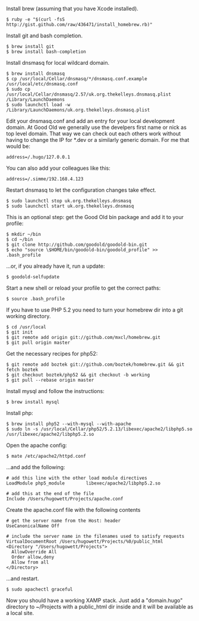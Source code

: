 Install brew (assuming that you have Xcode installed).

    $ ruby -e "$(curl -fsS http://gist.github.com/raw/436471/install_homebrew.rb)"

Install git and bash completion.

    $ brew install git
    $ brew install bash-completion

Install dnsmasq for local wildcard domain.

    $ brew install dnsmasq
    $ cp /usr/local/Cellar/dnsmasq/*/dnsmasq.conf.example /usr/local/etc/dnsmasq.conf
    $ sudo cp /usr/local/Cellar/dnsmasq/2.57/uk.org.thekelleys.dnsmasq.plist /Library/LaunchDaemons
    $ sudo launchctl load -w /Library/LaunchDaemons/uk.org.thekelleys.dnsmasq.plist

Edit your dnsmasq.conf and add an entry for your local development domain. At Good Old we generally use the develpers first name or nick as top level domain. That way we can check out each others work without having to change the IP for *.dev or a similarly generic domain. For me that would be:

    address=/.hugo/127.0.0.1

You can also add your colleagues like this:

    address=/.simme/192.168.4.123

Restart dnsmasq to let the configuration changes take effect.

    $ sudo launchctl stop uk.org.thekelleys.dnsmasq
    $ sudo launchctl start uk.org.thekelleys.dnsmasq

This is an optional step: get the Good Old bin package and add it to your profile:

    $ mkdir ~/bin
    $ cd ~/bin
    $ git clone http://github.com/goodold/goodold-bin.git
    $ echo "source \$HOME/bin/goodold-bin/goodold_profile" >> .bash_profile

...or, if you already have it, run a update:

    $ goodold-selfupdate

Start a new shell or reload your profile to get the correct paths:

    $ source .bash_profile

If you have to use PHP 5.2 you need to turn your homebrew dir into a git working directory.

    $ cd /usr/local
    $ git init
    $ git remote add origin git://github.com/mxcl/homebrew.git
    $ git pull origin master

Get the necessary recipes for php52:

    $ git remote add boztek git://github.com/boztek/homebrew.git && git fetch boztek
    $ git checkout boztek/php52 && git checkout -b working
    $ git pull --rebase origin master

Install mysql and follow the instructions:

    $ brew install mysql

Install php:

    $ brew install php52 --with-mysql --with-apache
    $ sudo ln -s /usr/local/Cellar/php52/5.2.13/libexec/apache2/libphp5.so /usr/libexec/apache2/libphp5.2.so

Open the apache config:

    $ mate /etc/apache2/httpd.conf

...and add the following:

    # add this line with the other load module directives
    LoadModule php5_module        libexec/apache2/libphp5.2.so

    # add this at the end of the file
    Include /Users/hugowett/Projects/apache.conf

Create the apache.conf file with the following contents
    
    # get the server name from the Host: header
    UseCanonicalName Off

    # include the server name in the filenames used to satisfy requests
    VirtualDocumentRoot /Users/hugowett/Projects/%0/public_html
    <Directory "/Users/hugowett/Projects">
      AllowOverride All
      Order allow,deny
      Allow from all
    </Directory>

...and restart.

    $ sudo apachectl graceful

Now you should have a working XAMP stack. Just add a "domain.hugo" directory to ~/Projects with a public_html dir inside and it will be available as a local site.